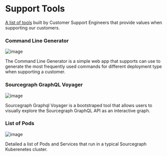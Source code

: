 # Support Tools

[A list of tools](https://sourcegraph.github.io/support-tools/) built by Customer Support Engineers that provide values when supporting our customers.

### Command Line Generator

![image](https://user-images.githubusercontent.com/68532117/125098135-a2b85f00-e08b-11eb-839f-a21f0c584b48.png)

The Command Line Generator is a simple web app that supports can use to generate the most frequently used commands for different deployment type when supporting a customer.

### Sourcegraph GraphQL Voyager

![image](https://user-images.githubusercontent.com/68532117/125098197-ad72f400-e08b-11eb-9ee8-43b31ae773fe.png)

Sourcegraph Graphql Voyager is a bootstraped tool that allows users to visually explore the Sourcegraph GraphQL API as an interactive graph.

### List of Pods

![image](https://user-images.githubusercontent.com/68532117/125098473-e4e1a080-e08b-11eb-8248-c7e119bbb3cc.png)

Detailed a list of Pods and Services that run in a typical Sourcegraph Kuberenetes cluster.
